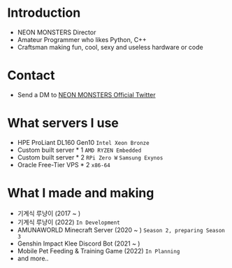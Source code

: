 # Introduction
- NEON MONSTERS Director
- Amateur Programmer who likes Python, C++
- Craftsman making fun, cool, sexy and useless hardware or code

# Contact
- Send a DM to [NEON MONSTERS Official Twitter](https://twitter.com/neonmonsterskr)

# What servers I use
- HPE ProLiant DL160 Gen10 `Intel Xeon Bronze`
- Custom built server * 1 `AMD RYZEN Embedded`
- Custom built server * 2 `RPi Zero W` `Samsung Exynos`
- Oracle Free-Tier VPS * 2 `x86-64`

# What I made and making
- 기계식 루냥이 (2017 ~ )
- 기계식 루냥이 (2022) `In Development`
- AMUNAWORLD Minecraft Server (2020 ~ ) `Season 2, preparing Season 3`
- Genshin Impact Klee Discord Bot (2021 ~ )
- Mobile Pet Feeding & Training Game (2022) `In Planning`
- and more..